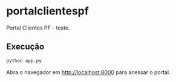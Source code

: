 # portalclientespf

Portal Clientes PF - teste.

## Execução

```bash
python app.py
```

Abra o navegador em [http://localhost:8000](http://localhost:8000) para acessar o portal.
